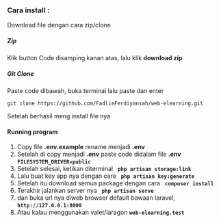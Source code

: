 <h3>Cara install : </h3>

<p>Download file dengan cara zip/clone</p>
<h5> Zip </h5>
<p>Klik button Code disamping kanan atas, lalu klik <b>download zip</b></p>

<h5> Git Clone </h5>
<p>Paste code dibawah, buka terminal lalu paste dan enter</p>
<code>git clone https://github.com/FadlieFerdiyansah/web-elearning.git</code>

<br>
<p>Setelah berhasil meng install file nya</p>
<h4> Running program </h4>
<ol>
    <li>Copy file <b>.env.example</b> rename menjadi <b>.env</b></li>
    <li>Setelah di copy menjadi <b>.env</b> paste code didalam file <b> .env </b> <b><code>FILESYSTEM_DRIVER=public</code></b></li>
    <li>Setelah selesai, ketikan diterminal <b><code> php artisan storage:link </code></b> </li>
    <li>Lalu buat key app nya dengan care <b><code> php artisan key:generate </code></b> </li>
    <li>Setelah itu download semua package dengan cara <b><code> composer install </code></b> </li>
    <li>Terakhir jalankan server nya <b><code> php artisan serve </code></b></li>
    <li>dan buka url nya diweb browser default bawaan laravel, <b><code>http://127.0.0.1:8000</code></b></li>
    <li>Atau kalau menggunakan valet/laragon <b><code>web-elearning.test</code></b></li>
</ol>
